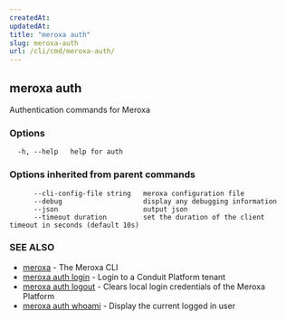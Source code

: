 ```yaml
---
createdAt: 
updatedAt: 
title: "meroxa auth"
slug: meroxa-auth
url: /cli/cmd/meroxa-auth/
---
```

## meroxa auth

Authentication commands for Meroxa

### Options

```
  -h, --help   help for auth
```

### Options inherited from parent commands

```
      --cli-config-file string   meroxa configuration file
      --debug                    display any debugging information
      --json                     output json
      --timeout duration         set the duration of the client timeout in seconds (default 10s)
```

### SEE ALSO

* [meroxa](/cli/cmd/meroxa/)	 - The Meroxa CLI
* [meroxa auth login](/cli/cmd/meroxa-auth-login/)	 - Login to a Conduit Platform tenant
* [meroxa auth logout](/cli/cmd/meroxa-auth-logout/)	 - Clears local login credentials of the Meroxa Platform
* [meroxa auth whoami](/cli/cmd/meroxa-auth-whoami/)	 - Display the current logged in user


